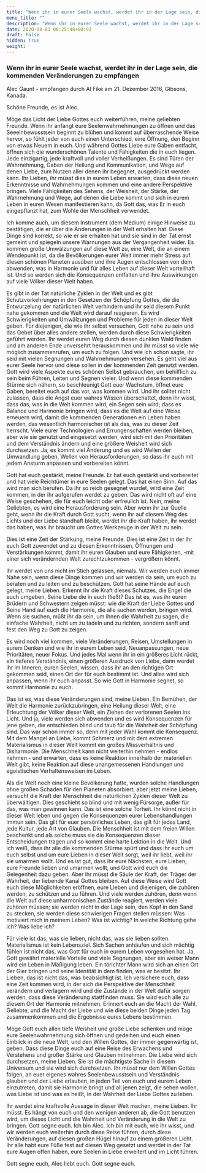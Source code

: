 ```yaml
---
title: "Wenn ihr in eurer Seele wachst, werdet ihr in der Lage sein, die kommenden Veränderungen zu empfangen"
menu_title: ""
description: "Wenn ihr in eurer Seele wachst, werdet ihr in der Lage sein, die kommenden Veränderungen zu empfangen"
date: 2020-08-01 06:25:48+00:93
draft: False
hidden: True
weight:
---
```

### Wenn ihr in eurer Seele wachst, werdet ihr in der Lage sein, die kommenden Veränderungen zu empfangen

Alec Gaunt - empfangen durch Al Fike am 21. Dezember 2016, Gibsons, Kanada.

Schöne Freunde, es ist Alec.

Möge das Licht der Liebe Gottes euch weiterführen, meine geliebten Freunde. Wenn ihr anfangt eure Seelenwahrnehmungen zu öffnen und das Seeelnbewusstsein beginnt zu blühen und kommt auf überraschende Weise hervor, so fühlt jeder von euch einen Unterschied, eine Öffnung, den Beginn von etwas Neuem in euch. Und während Gottes Liebe eure Gaben entfacht, öffnen sich die wunderschönen Talente und Fähigkeiten die in euch liegen. Jede einzigartig, jede kraftvoll und voller Verheißungen. Es sind Türen der Wahrnehmung, Gaben der Heilung und Kommunikation, und Wege auf denen Liebe, zum Nutzen aller denen ihr begegnet, ausgedrückt werden kann. Ihr Lieben, ihr müsst dies in eurem Leben erwarten, dass diese neuen Erkenntnisse und Wahrnehmungen kommen und eine andere Perspektive bringen. Viele Fähigkeiten des Sehens, der Weisheit, der Stärke, der Wahrnehmung und Wege, auf denen die Liebe kommt und sich in eurem Leben in euren Wesen manifestieren kann, da Gott das, was Er in euch eingepflanzt hat, zum Wohle der Menschheit verwendet.

Ich komme auch, um diesem Instrument (dem Medium) einige Hinweise zu bestätigen, die er über die Änderungen in der Welt erhalten hat. Diese Dinge sind korrekt, so wie er sie erhalten hat und sie sind in der Tat ernst gemeint und spiegeln unsere Warnungen aus der Vergangenheit wider. Es kommen große Umwälzungen auf diese Welt zu, eine Welt, die an einem Wendepunkt ist, da die Bevölkerungen eurer Welt immer mehr Stress auf diesen schönen Planeten ausüben und ihre Augen entschlossen von dem abwenden, was in Harmonie und für alles Leben auf dieser Welt vorteilhaft ist. Und so werden sich die Konsequenzen entfalten und ihre Auswirkungen auf viele Völker dieser Welt haben.  

Es gibt in der Tat natürliche Zyklen in der Welt und es gibt Schutzvorkehrungen in den Gesetzen der Schöpfung Gottes, die die Entwurzelung der natürlichen Welt verhindern und ihr seid diesem Punkt nahe gekommen und die Welt wird darauf reagieren. Es wird Schwierigkeiten und Umwälzungen und Probleme für jeden in dieser Welt geben. Für diejenigen, die wie ihr selbst versuchen, Gott nahe zu sein und das Gebet über alles andere stellen, werden durch diese Schwierigkeiten geführt werden. Ihr werdet euren Weg durch diesen dunklen Wald finden und am anderen Ende unversehrt herauskommen und ihr müsst so viele wie möglich zusammenrufen, um euch zu folgen. Und wie ich schon sagte, ihr seid mit vielen Segnungen und Wahrnehmungen versehen. Es geht viel aus eurer Seele hervor und diese sollen in der kommenden Zeit genutzt werden. Gott wird viele Aspekte eures schönen Selbst gebrauchen, um behilflich zu sein beim Führen, Leiten und Segnen vieler. Und wenn diese kommenden Stürme sich nähern, so beschleunigt Gott euer Wachstum, öffnet eure Gaben, bereitet euch auf das vor, was kommen wird. Und ihr solltet nicht zulassen, dass die Angst euer wahres Wissen überschattet, denn ihr wisst, dass das, was in die Welt kommen wird, ein Segen sein wird; dass es Balance und Harmonie bringen wird, dass es die Welt auf eine Weise erneuern wird, damit die kommenden Generationen ein Leben haben werden, das wesentlich harmonischer ist als das, was zu dieser Zeit herrscht. Viele eurer Technologien und Errungenschaften werden bleiben, aber wie sie genutzt und eingesetzt werden, wird sich mit den Prioritäten und dem Verständnis ändern und eine größere Weisheit wird sich durchsetzen. Ja, es kommt viel Änderung und es wird Wellen der Umwandlung geben, Wellen von Herausforderungen, so dass ihr euch mit jedem Ansturm anpassen und vorbereiten könnt.

Gott hat euch gestärkt, meine Freunde. Er hat euch gestärkt und vorbereitet und hat viele Reichtümer in eure Seelen gelegt. Das hat einen Sinn. Auf das wird man sich berufen. Da ihr so reich gesegnet wurdet, wird eine Zeit kommen, in der ihr aufgerufen werdet zu geben. Das wird nicht oft auf eine Weise geschehen, die für euch leicht oder erfreulich ist. Nein, meine Geliebten, es wird eine Herausforderung sein. Aber wenn ihr zur Quelle geht, wenn ihr die Kraft durch Gott sucht, wenn ihr auf diesem Weg des Lichts und der Liebe standhaft bleibt, werdet ihr die Kraft haben, ihr werdet das haben, was ihr braucht um Gottes Werkzeuge in der Welt zu sein.  

Dies ist eine Zeit der Stärkung, meine Freunde. Dies ist eine Zeit in der ihr euch Gott zuwendet und zu diesen Erkenntnissen, Öffnungen und Verstärkungen kommt, damit ihr euren Glauben und eure Fähigkeiten, -mit einer sich verändernden Welt zurechtzukommen - vergrößern könnt.  

Ihr werdet von uns nicht im Stich gelassen, niemals. Wir werden euch immer Nahe sein, wenn diese Dinge kommen und wir werden da sein, um euch zu beraten und zu leiten und zu beschützen. Gott hat seine Hände auf euch gelegt, meine Lieben. Erkennt ihr die Kraft dieses Schutzes, die Engel die euch umgeben, Seine Liebe die in euch fließt? Das ist es, was ihr euren Brüdern und Schwestern zeigen müsst: wie die Kraft der Liebe Gottes und Seine Hand auf euch die Harmonie, die alle suchen werden, bringen wird. Wenn sie suchen, müßt ihr da sein, um ihnen die Wahrheit zu sagen, die einfache Wahrheit, nicht um zu tadeln und zu richten, sondern sanft und fest den Weg zu Gott zu zeigen.  

Es wird noch viel kommen, viele Veränderungen, Reisen, Umstellungen in eurem Denken und wie ihr in eurem Leben seid, Neuanpassungen, neue Prioritäten, neuer Fokus. Und jedes Mal wenn ihr in ein größeres Licht rückt, ein tieferes Verständnis, einen größeren Ausdruck von Liebe, dann werdet ihr im Inneren, euren Seelen, wissen, dass ihr an den richtigen Ort gekommen seid, einen Ort der für euch bestimmt ist. Und alles wird sich anpassen, wenn ihr euch anpasst. So wie Gott in Harmonie segnet, so kommt Harmonie zu euch.  

Das ist es, was diese Veränderungen sind, meine Lieben. Ein Bemühen, der Welt die Harmonie zurückzubringen, eine Heilung dieser Welt, eine Erleuchtung der Völker dieser Welt, ein Ziehen der verlorenen Seelen ins Licht. Und ja, viele werden sich abwenden und es wird Konsequenzen für jene geben, die entschieden blind und taub für die Wahrheit der Schöpfung sind. Das war schon immer so, denn mit jeder Wahl kommt die Konsequenz. Mit dem Mangel an Liebe, kommt Schmerz und mit dem extremen Materialismus in dieser Welt kommt ein großes Missverhältnis und Disharmonie. Die Menschheit kann nicht weiterhin nehmen - endlos nehmen - und erwarten, dass es keine Reaktion innerhalb der materiellen Welt gibt, keine Reaktion auf diese unangemessenen Handlungen und egoistischen Verhaltensweisen im Leben.  

Als die Welt noch eine kleine Bevölkerung hatte, wurden solche Handlungen ohne großen Schaden für den Planeten absorbiert, aber jetzt meine Lieben, versucht die Kraft der Menschheit die natürlichen Zyklen dieser Welt zu überwältigen. Dies geschieht so blind und mit wenig Fürsorge, außer für das, was man gewinnen kann. Das ist eine solche Torheit. Ihr könnt nicht in dieser Welt leben und gegen die Konsequenzen eurer Lebenshandlungen immun sein. Das gilt für euer persönliches Leben, das gilt für jedes Land, jede Kultur, jede Art von Glauben. Die Menschheit ist mit dem freien Willen beschenkt und als solche muss sie die Konsequenzen dieser Entscheidungen tragen und so kommt eine harte Lektion in die Welt. Und ich weiß, dass ihr alle die kommenden Stürme spürt und dass ihr euch um euch selbst und um eure Lieben in dieser Welt sorgt, weil ihr liebt, weil ihr sie umarmen wollt. Und es ist gut, dass ihr eure Nächsten, eure Lieben, eure Freunde lieben und umarmen wollt, und Gott wird euch die Gelegenheit dazu geben. Aber ihr müsst die Säule der Kraft, der Träger der Wahrheit, der liebende Kanal Gottes bleiben. Auf diese Weise wird Gott euch diese Möglichkeiten eröffnen, eure Lieben und diejenigen, die zuhören werden, zu schützen und zu führen. Und viele werden zuhören, denn wenn die Welt auf diese unharmonischen Zustände reagiert, werden viele zuhören müssen; sie werden nicht in der Lage sein, den Kopf in den Sand zu stecken, sie werden diese schwierigen Fragen stellen müssen: Was motiviert mich in meinem Leben? Was ist wichtig? In welche Richtung gehe ich? Was liebe ich?  

Für viele ist das, was sie lieben, nicht das, was sie lieben sollten. Materialismus ist kein Lebensziel. Sich Sachen anhäufen und sich mächtig fühlen ist nicht das, was Gott für euch in eurem Leben vorgesehen hat. Ja, Gott gewährt materielle Vorteile und viele Segnungen, aber ein weiser Mann wird ein Leben in Mäßigung leben. Ein törichter Mann wird sich an einen Ort der Gier bringen und seine Identität in dem finden, was er besitzt. Ihr Lieben, das ist nicht das, was beabsichtigt ist. Ich versichere euch, dass eine Zeit kommen wird, in der sich die Perspektive der Menschheit verändern und verlagern wird und die Zustände in der Welt dafür sorgen werden, dass diese Veränderung stattfinden muss. Sie wird euch alle zu diesem Ort der Harmonie mitnehmen. Erinnert euch an die Macht der Wahl, Geliebte, und die Macht der Liebe und wie diese beiden Dinge jeden Tag zusammenkommen und die Ergebnisse eures Lebens bestimmen.

Möge Gott euch allen tiefe Weisheit und große Liebe schenken und möge eure Seelenwahrnehmung sich öffnen und gedeihen und euch einen Einblick in die neue Welt, und den Willen Gottes, der immer gegenwärtig ist, geben. Dass diese Dinge euch auf eine Reise des Erwachens und Verstehens und großer Stärke und Glauben mitnehmen. Die Liebe wird sich durchsetzen, meine Lieben. Sie ist die mächtigste Sache in diesem Universum und sie wird sich durchsetzen. Ihr müsst nur dem Willen Gottes folgen, an euer eigenes wahres Seelenbewusstsein und Verständnis glauben und der Liebe erlauben, in jeden Teil von euch und eurem Leben einzutreten, damit sie Harmonie bringt und all jenen zeigt, die sehen wollen, was Liebe ist und was es heißt, in der Wahrheit der Liebe Gottes zu leben.  

Ihr werdet eine kraftvolle Aussage in dieser Welt machen, meine Lieben. Ihr müsst. Es hängt von euch und den wenigen anderen ab, die Gott benutzen wird, um dieses Licht und die Wahrheit und Veränderung in die Welt zu bringen. Gott segne euch. Ich bin Alec. Ich bin mit euch, wie ihr wisst, und wir werden euch weiterhin durch diese Reise führen, durch diese Veränderungen, auf diesen großen Hügel hinauf zu einem größeren Licht. Ihr alle habt eure Füße fest auf diesen Weg gesetzt und werdet in der Tat eure Augen offen haben, eure Seelen in Liebe erweitert und im Licht führen.

Gott segne euch, Alec liebt euch. Gott segne euch.
